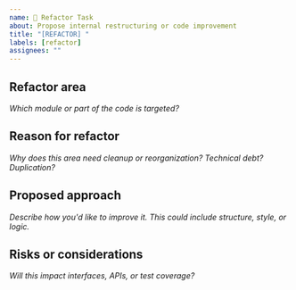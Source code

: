 ```yaml
---
name: 🧼 Refactor Task
about: Propose internal restructuring or code improvement
title: "[REFACTOR] "
labels: [refactor]
assignees: ""
---
```


## Refactor area

_Which module or part of the code is targeted?_

## Reason for refactor

_Why does this area need cleanup or reorganization? Technical debt? Duplication?_

## Proposed approach

_Describe how you'd like to improve it. This could include structure, style, or logic._

## Risks or considerations

_Will this impact interfaces, APIs, or test coverage?_

